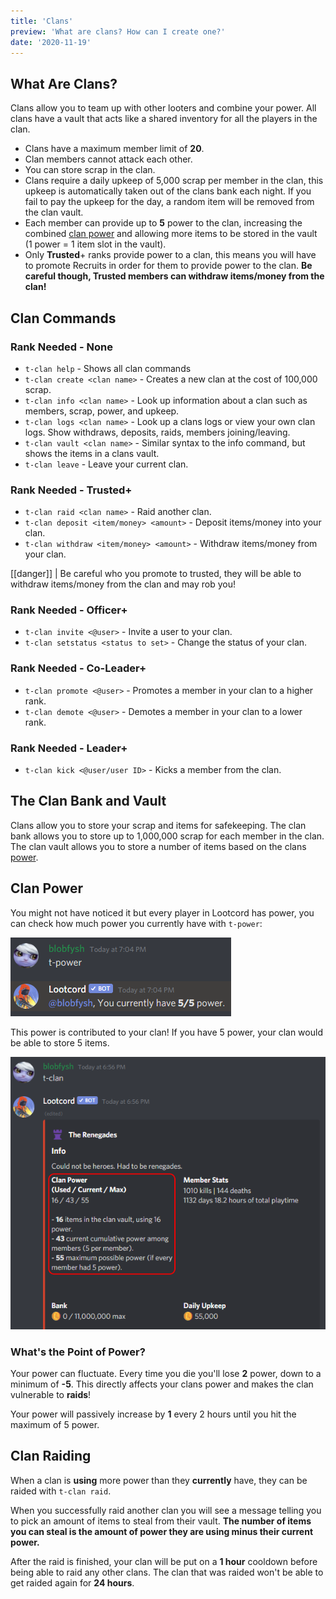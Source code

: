 ```yaml
---
title: 'Clans'
preview: 'What are clans? How can I create one?'
date: '2020-11-19'
---
```


## What Are Clans?

Clans allow you to team up with other looters and combine your power. All clans have a vault that acts like a shared inventory for all the players in the clan.

- Clans have a maximum member limit of **20**.
- Clan members cannot attack each other.
- You can store scrap in the clan.
- Clans require a daily upkeep of 5,000 scrap per member in the clan, this upkeep is automatically taken out of the clans bank each night. If you fail to pay the upkeep for the day, a random item will be removed from the clan vault.
- Each member can provide up to **5** power to the clan, increasing the combined [clan power](#clan-power) and allowing more items to be stored in the vault (1 power = 1 item slot in the vault).
- Only **Trusted**+ ranks provide power to a clan, this means you will have to promote Recruits in order for them to provide power to the clan. **Be careful though, Trusted members can withdraw items/money from the clan!**

## Clan Commands

### Rank Needed - None

- `t-clan help` - Shows all clan commands
- `t-clan create <clan name>` - Creates a new clan at the cost of 100,000 scrap.
- `t-clan info <clan name>` - Look up information about a clan such as members, scrap, power, and upkeep.
- `t-clan logs <clan name>` - Look up a clans logs or view your own clan logs. Show withdraws, deposits, raids, members joining/leaving.
- `t-clan vault <clan name>` - Similar syntax to the info command, but shows the items in a clans vault.
- `t-clan leave` - Leave your current clan.

### Rank Needed - Trusted+

- `t-clan raid <clan name>` - Raid another clan.
- `t-clan deposit <item/money> <amount>` - Deposit items/money into your clan.
- `t-clan withdraw <item/money> <amount>` - Withdraw items/money from your clan.

[[danger]]
| Be careful who you promote to trusted, they will be able to withdraw items/money from the clan and may rob you!

### Rank Needed - Officer+

- `t-clan invite <@user>` - Invite a user to your clan.
- `t-clan setstatus <status to set>` - Change the status of your clan.

### Rank Needed - Co-Leader+

- `t-clan promote <@user>` - Promotes a member in your clan to a higher rank.
- `t-clan demote <@user>` - Demotes a member in your clan to a lower rank.

### Rank Needed - Leader+

- `t-clan kick <@user/user ID>` - Kicks a member from the clan.

## The Clan Bank and Vault

Clans allow you to store your scrap and items for safekeeping. The clan bank allows you to store up to 1,000,000 scrap for each member in the clan. The clan vault allows you to store a number of items based on the clans [power](#clan-power).

## Clan Power

You might not have noticed it but every player in Lootcord has power, you can check how much power you currently have with `t-power`:

![power command example](./power.png)

This power is contributed to your clan! If you have 5 power, your clan would be able to store 5 items.

![clan power example](./clan_power.png)

### What's the Point of Power?

Your power can fluctuate. Every time you die you'll lose **2** power, down to a minimum of **-5**. This directly affects your clans power and makes the clan vulnerable to **raids**!

Your power will passively increase by **1** every 2 hours until you hit the maximum of 5 power.

## Clan Raiding

When a clan is **using** more power than they **currently** have, they can be raided with `t-clan raid`.

When you successfully raid another clan you will see a message telling you to pick an amount of items to steal from their vault. **The number of items you can steal is the amount of power they are using minus their current power.**


After the raid is finished, your clan will be put on a **1 hour** cooldown before being able to raid any other clans. The clan that was raided won't be able to get raided again for **24 hours**.